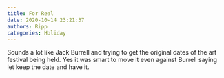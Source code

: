 ```yaml
---
title: For Real
date: 2020-10-14 23:21:37
authors: Ripp
categories: Holiday
---
```


 Sounds a lot like Jack Burrell and trying to get the original dates of the art festival being held. Yes it was smart to move it even against Burrell saying let keep the date and have it.
